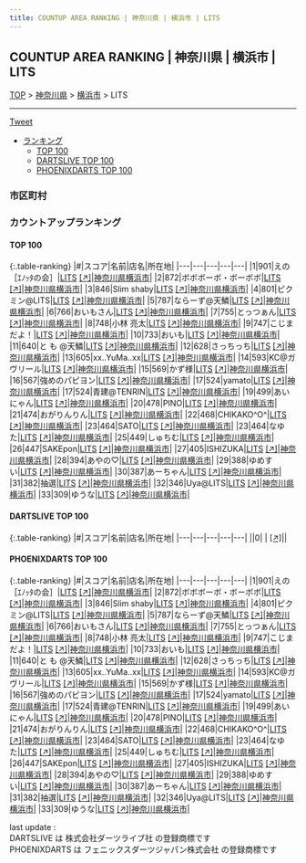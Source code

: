 ```yaml
---
title: COUNTUP AREA RANKING | 神奈川県 | 横浜市 | LITS
---
```

## COUNTUP AREA RANKING | 神奈川県 | 横浜市 | LITS

[TOP](/darts/rank/) > [神奈川県](/darts/rank/神奈川県/) > [横浜市](/darts/rank/神奈川県/横浜市/) > LITS

___

<a href="https://twitter.com/share?ref_src=twsrc%5Etfw" data-text="COUNTUP AREA RANKING | 神奈川県横浜市LITS" class="twitter-share-button" data-hashtags="DARTSLIVE,PHOENIXDARTS,darts,ダーツ" data-show-count="false">Tweet</a>

* [ランキング](#カウントアップランキング)
    * [TOP 100](#top-100)
    * [DARTSLIVE TOP 100](#dartslive-top-100)
    * [PHOENIXDARTS TOP 100](#phoenixdarts-top-100)

### 市区町村

<ul>

</ul>

### カウントアップランキング

#### TOP 100



{:.table-ranking}
|#|スコア|名前|店名|所在地|
|---|---|---|---|---|
|1|901|<span class="rank-name-pd">えの［ｴﾉｯﾀの会］</span>|<a href="/darts/rank/shops/82857.html">LITS</a> <a href="https://vs.phoenixdarts.com/jp/shop/shopDetailInfo/s_82857?s_seq=82857">[↗]</a>|<a href="/darts/rank/神奈川県/横浜市">神奈川県横浜市</a>|
|2|872|<span class="rank-name-pd">ボボボーボ・ボーボボ</span>|<a href="/darts/rank/shops/82857.html">LITS</a> <a href="https://vs.phoenixdarts.com/jp/shop/shopDetailInfo/s_82857?s_seq=82857">[↗]</a>|<a href="/darts/rank/神奈川県/横浜市">神奈川県横浜市</a>|
|3|846|<span class="rank-name-pd">Slim shaby</span>|<a href="/darts/rank/shops/82857.html">LITS</a> <a href="https://vs.phoenixdarts.com/jp/shop/shopDetailInfo/s_82857?s_seq=82857">[↗]</a>|<a href="/darts/rank/神奈川県/横浜市">神奈川県横浜市</a>|
|4|801|<span class="rank-name-pd">ピクミン@LITS</span>|<a href="/darts/rank/shops/82857.html">LITS</a> <a href="https://vs.phoenixdarts.com/jp/shop/shopDetailInfo/s_82857?s_seq=82857">[↗]</a>|<a href="/darts/rank/神奈川県/横浜市">神奈川県横浜市</a>|
|5|787|<span class="rank-name-pd">ならーず@天鱗</span>|<a href="/darts/rank/shops/82857.html">LITS</a> <a href="https://vs.phoenixdarts.com/jp/shop/shopDetailInfo/s_82857?s_seq=82857">[↗]</a>|<a href="/darts/rank/神奈川県/横浜市">神奈川県横浜市</a>|
|6|766|<span class="rank-name-pd">おいもさん</span>|<a href="/darts/rank/shops/82857.html">LITS</a> <a href="https://vs.phoenixdarts.com/jp/shop/shopDetailInfo/s_82857?s_seq=82857">[↗]</a>|<a href="/darts/rank/神奈川県/横浜市">神奈川県横浜市</a>|
|7|755|<span class="rank-name-pd">とっつぁん</span>|<a href="/darts/rank/shops/82857.html">LITS</a> <a href="https://vs.phoenixdarts.com/jp/shop/shopDetailInfo/s_82857?s_seq=82857">[↗]</a>|<a href="/darts/rank/神奈川県/横浜市">神奈川県横浜市</a>|
|8|748|<span class="rank-name-pd">小林 亮太</span>|<a href="/darts/rank/shops/82857.html">LITS</a> <a href="https://vs.phoenixdarts.com/jp/shop/shopDetailInfo/s_82857?s_seq=82857">[↗]</a>|<a href="/darts/rank/神奈川県/横浜市">神奈川県横浜市</a>|
|9|747|<span class="rank-name-pd">こじまだよ！</span>|<a href="/darts/rank/shops/82857.html">LITS</a> <a href="https://vs.phoenixdarts.com/jp/shop/shopDetailInfo/s_82857?s_seq=82857">[↗]</a>|<a href="/darts/rank/神奈川県/横浜市">神奈川県横浜市</a>|
|10|733|<span class="rank-name-pd">おいも</span>|<a href="/darts/rank/shops/82857.html">LITS</a> <a href="https://vs.phoenixdarts.com/jp/shop/shopDetailInfo/s_82857?s_seq=82857">[↗]</a>|<a href="/darts/rank/神奈川県/横浜市">神奈川県横浜市</a>|
|11|640|<span class="rank-name-pd">と も @天鱗</span>|<a href="/darts/rank/shops/82857.html">LITS</a> <a href="https://vs.phoenixdarts.com/jp/shop/shopDetailInfo/s_82857?s_seq=82857">[↗]</a>|<a href="/darts/rank/神奈川県/横浜市">神奈川県横浜市</a>|
|12|628|<span class="rank-name-pd">さっちっち</span>|<a href="/darts/rank/shops/82857.html">LITS</a> <a href="https://vs.phoenixdarts.com/jp/shop/shopDetailInfo/s_82857?s_seq=82857">[↗]</a>|<a href="/darts/rank/神奈川県/横浜市">神奈川県横浜市</a>|
|13|605|<span class="rank-name-pd">xx..YuMa..xx</span>|<a href="/darts/rank/shops/82857.html">LITS</a> <a href="https://vs.phoenixdarts.com/jp/shop/shopDetailInfo/s_82857?s_seq=82857">[↗]</a>|<a href="/darts/rank/神奈川県/横浜市">神奈川県横浜市</a>|
|14|593|<span class="rank-name-pd">KC@ガヴリール</span>|<a href="/darts/rank/shops/82857.html">LITS</a> <a href="https://vs.phoenixdarts.com/jp/shop/shopDetailInfo/s_82857?s_seq=82857">[↗]</a>|<a href="/darts/rank/神奈川県/横浜市">神奈川県横浜市</a>|
|15|569|<span class="rank-name-pd">かず様</span>|<a href="/darts/rank/shops/82857.html">LITS</a> <a href="https://vs.phoenixdarts.com/jp/shop/shopDetailInfo/s_82857?s_seq=82857">[↗]</a>|<a href="/darts/rank/神奈川県/横浜市">神奈川県横浜市</a>|
|16|567|<span class="rank-name-pd">強めのパピヨン</span>|<a href="/darts/rank/shops/82857.html">LITS</a> <a href="https://vs.phoenixdarts.com/jp/shop/shopDetailInfo/s_82857?s_seq=82857">[↗]</a>|<a href="/darts/rank/神奈川県/横浜市">神奈川県横浜市</a>|
|17|524|<span class="rank-name-pd">yamato</span>|<a href="/darts/rank/shops/82857.html">LITS</a> <a href="https://vs.phoenixdarts.com/jp/shop/shopDetailInfo/s_82857?s_seq=82857">[↗]</a>|<a href="/darts/rank/神奈川県/横浜市">神奈川県横浜市</a>|
|17|524|<span class="rank-name-pd">青建@TENRIN</span>|<a href="/darts/rank/shops/82857.html">LITS</a> <a href="https://vs.phoenixdarts.com/jp/shop/shopDetailInfo/s_82857?s_seq=82857">[↗]</a>|<a href="/darts/rank/神奈川県/横浜市">神奈川県横浜市</a>|
|19|499|<span class="rank-name-pd">あいにゃん</span>|<a href="/darts/rank/shops/82857.html">LITS</a> <a href="https://vs.phoenixdarts.com/jp/shop/shopDetailInfo/s_82857?s_seq=82857">[↗]</a>|<a href="/darts/rank/神奈川県/横浜市">神奈川県横浜市</a>|
|20|478|<span class="rank-name-pd">PINO</span>|<a href="/darts/rank/shops/82857.html">LITS</a> <a href="https://vs.phoenixdarts.com/jp/shop/shopDetailInfo/s_82857?s_seq=82857">[↗]</a>|<a href="/darts/rank/神奈川県/横浜市">神奈川県横浜市</a>|
|21|474|<span class="rank-name-pd">おがりんりん</span>|<a href="/darts/rank/shops/82857.html">LITS</a> <a href="https://vs.phoenixdarts.com/jp/shop/shopDetailInfo/s_82857?s_seq=82857">[↗]</a>|<a href="/darts/rank/神奈川県/横浜市">神奈川県横浜市</a>|
|22|468|<span class="rank-name-pd">CHIKAKO^O^</span>|<a href="/darts/rank/shops/82857.html">LITS</a> <a href="https://vs.phoenixdarts.com/jp/shop/shopDetailInfo/s_82857?s_seq=82857">[↗]</a>|<a href="/darts/rank/神奈川県/横浜市">神奈川県横浜市</a>|
|23|464|<span class="rank-name-pd">SATO</span>|<a href="/darts/rank/shops/82857.html">LITS</a> <a href="https://vs.phoenixdarts.com/jp/shop/shopDetailInfo/s_82857?s_seq=82857">[↗]</a>|<a href="/darts/rank/神奈川県/横浜市">神奈川県横浜市</a>|
|23|464|<span class="rank-name-pd">なゆた</span>|<a href="/darts/rank/shops/82857.html">LITS</a> <a href="https://vs.phoenixdarts.com/jp/shop/shopDetailInfo/s_82857?s_seq=82857">[↗]</a>|<a href="/darts/rank/神奈川県/横浜市">神奈川県横浜市</a>|
|25|449|<span class="rank-name-pd">しゅちむ</span>|<a href="/darts/rank/shops/82857.html">LITS</a> <a href="https://vs.phoenixdarts.com/jp/shop/shopDetailInfo/s_82857?s_seq=82857">[↗]</a>|<a href="/darts/rank/神奈川県/横浜市">神奈川県横浜市</a>|
|26|447|<span class="rank-name-pd">SAKEpon</span>|<a href="/darts/rank/shops/82857.html">LITS</a> <a href="https://vs.phoenixdarts.com/jp/shop/shopDetailInfo/s_82857?s_seq=82857">[↗]</a>|<a href="/darts/rank/神奈川県/横浜市">神奈川県横浜市</a>|
|27|405|<span class="rank-name-pd">ISHIZUKA</span>|<a href="/darts/rank/shops/82857.html">LITS</a> <a href="https://vs.phoenixdarts.com/jp/shop/shopDetailInfo/s_82857?s_seq=82857">[↗]</a>|<a href="/darts/rank/神奈川県/横浜市">神奈川県横浜市</a>|
|28|394|<span class="rank-name-pd">あやの♡</span>|<a href="/darts/rank/shops/82857.html">LITS</a> <a href="https://vs.phoenixdarts.com/jp/shop/shopDetailInfo/s_82857?s_seq=82857">[↗]</a>|<a href="/darts/rank/神奈川県/横浜市">神奈川県横浜市</a>|
|29|388|<span class="rank-name-pd">ゆめすい</span>|<a href="/darts/rank/shops/82857.html">LITS</a> <a href="https://vs.phoenixdarts.com/jp/shop/shopDetailInfo/s_82857?s_seq=82857">[↗]</a>|<a href="/darts/rank/神奈川県/横浜市">神奈川県横浜市</a>|
|30|387|<span class="rank-name-pd">あーちゃん</span>|<a href="/darts/rank/shops/82857.html">LITS</a> <a href="https://vs.phoenixdarts.com/jp/shop/shopDetailInfo/s_82857?s_seq=82857">[↗]</a>|<a href="/darts/rank/神奈川県/横浜市">神奈川県横浜市</a>|
|31|382|<span class="rank-name-pd">抽選</span>|<a href="/darts/rank/shops/82857.html">LITS</a> <a href="https://vs.phoenixdarts.com/jp/shop/shopDetailInfo/s_82857?s_seq=82857">[↗]</a>|<a href="/darts/rank/神奈川県/横浜市">神奈川県横浜市</a>|
|32|346|<span class="rank-name-pd">Uya@LITS</span>|<a href="/darts/rank/shops/82857.html">LITS</a> <a href="https://vs.phoenixdarts.com/jp/shop/shopDetailInfo/s_82857?s_seq=82857">[↗]</a>|<a href="/darts/rank/神奈川県/横浜市">神奈川県横浜市</a>|
|33|309|<span class="rank-name-pd">ゆうな</span>|<a href="/darts/rank/shops/82857.html">LITS</a> <a href="https://vs.phoenixdarts.com/jp/shop/shopDetailInfo/s_82857?s_seq=82857">[↗]</a>|<a href="/darts/rank/神奈川県/横浜市">神奈川県横浜市</a>|


#### DARTSLIVE TOP 100



{:.table-ranking}
|#|スコア|名前|店名|所在地|
|---|---|---|---|---|
||0|<span class="rank-name-dl"> </span>|<a href="/darts/rank/shops/.html"></a> <a href="">[↗]</a>|<a href="/darts/rank//"></a>|


#### PHOENIXDARTS TOP 100



{:.table-ranking}
|#|スコア|名前|店名|所在地|
|---|---|---|---|---|
|1|901|<span class="rank-name-pd">えの［ｴﾉｯﾀの会］</span>|<a href="/darts/rank/shops/82857.html">LITS</a> <a href="https://vs.phoenixdarts.com/jp/shop/shopDetailInfo/s_82857?s_seq=82857">[↗]</a>|<a href="/darts/rank/神奈川県/横浜市">神奈川県横浜市</a>|
|2|872|<span class="rank-name-pd">ボボボーボ・ボーボボ</span>|<a href="/darts/rank/shops/82857.html">LITS</a> <a href="https://vs.phoenixdarts.com/jp/shop/shopDetailInfo/s_82857?s_seq=82857">[↗]</a>|<a href="/darts/rank/神奈川県/横浜市">神奈川県横浜市</a>|
|3|846|<span class="rank-name-pd">Slim shaby</span>|<a href="/darts/rank/shops/82857.html">LITS</a> <a href="https://vs.phoenixdarts.com/jp/shop/shopDetailInfo/s_82857?s_seq=82857">[↗]</a>|<a href="/darts/rank/神奈川県/横浜市">神奈川県横浜市</a>|
|4|801|<span class="rank-name-pd">ピクミン@LITS</span>|<a href="/darts/rank/shops/82857.html">LITS</a> <a href="https://vs.phoenixdarts.com/jp/shop/shopDetailInfo/s_82857?s_seq=82857">[↗]</a>|<a href="/darts/rank/神奈川県/横浜市">神奈川県横浜市</a>|
|5|787|<span class="rank-name-pd">ならーず@天鱗</span>|<a href="/darts/rank/shops/82857.html">LITS</a> <a href="https://vs.phoenixdarts.com/jp/shop/shopDetailInfo/s_82857?s_seq=82857">[↗]</a>|<a href="/darts/rank/神奈川県/横浜市">神奈川県横浜市</a>|
|6|766|<span class="rank-name-pd">おいもさん</span>|<a href="/darts/rank/shops/82857.html">LITS</a> <a href="https://vs.phoenixdarts.com/jp/shop/shopDetailInfo/s_82857?s_seq=82857">[↗]</a>|<a href="/darts/rank/神奈川県/横浜市">神奈川県横浜市</a>|
|7|755|<span class="rank-name-pd">とっつぁん</span>|<a href="/darts/rank/shops/82857.html">LITS</a> <a href="https://vs.phoenixdarts.com/jp/shop/shopDetailInfo/s_82857?s_seq=82857">[↗]</a>|<a href="/darts/rank/神奈川県/横浜市">神奈川県横浜市</a>|
|8|748|<span class="rank-name-pd">小林 亮太</span>|<a href="/darts/rank/shops/82857.html">LITS</a> <a href="https://vs.phoenixdarts.com/jp/shop/shopDetailInfo/s_82857?s_seq=82857">[↗]</a>|<a href="/darts/rank/神奈川県/横浜市">神奈川県横浜市</a>|
|9|747|<span class="rank-name-pd">こじまだよ！</span>|<a href="/darts/rank/shops/82857.html">LITS</a> <a href="https://vs.phoenixdarts.com/jp/shop/shopDetailInfo/s_82857?s_seq=82857">[↗]</a>|<a href="/darts/rank/神奈川県/横浜市">神奈川県横浜市</a>|
|10|733|<span class="rank-name-pd">おいも</span>|<a href="/darts/rank/shops/82857.html">LITS</a> <a href="https://vs.phoenixdarts.com/jp/shop/shopDetailInfo/s_82857?s_seq=82857">[↗]</a>|<a href="/darts/rank/神奈川県/横浜市">神奈川県横浜市</a>|
|11|640|<span class="rank-name-pd">と も @天鱗</span>|<a href="/darts/rank/shops/82857.html">LITS</a> <a href="https://vs.phoenixdarts.com/jp/shop/shopDetailInfo/s_82857?s_seq=82857">[↗]</a>|<a href="/darts/rank/神奈川県/横浜市">神奈川県横浜市</a>|
|12|628|<span class="rank-name-pd">さっちっち</span>|<a href="/darts/rank/shops/82857.html">LITS</a> <a href="https://vs.phoenixdarts.com/jp/shop/shopDetailInfo/s_82857?s_seq=82857">[↗]</a>|<a href="/darts/rank/神奈川県/横浜市">神奈川県横浜市</a>|
|13|605|<span class="rank-name-pd">xx..YuMa..xx</span>|<a href="/darts/rank/shops/82857.html">LITS</a> <a href="https://vs.phoenixdarts.com/jp/shop/shopDetailInfo/s_82857?s_seq=82857">[↗]</a>|<a href="/darts/rank/神奈川県/横浜市">神奈川県横浜市</a>|
|14|593|<span class="rank-name-pd">KC@ガヴリール</span>|<a href="/darts/rank/shops/82857.html">LITS</a> <a href="https://vs.phoenixdarts.com/jp/shop/shopDetailInfo/s_82857?s_seq=82857">[↗]</a>|<a href="/darts/rank/神奈川県/横浜市">神奈川県横浜市</a>|
|15|569|<span class="rank-name-pd">かず様</span>|<a href="/darts/rank/shops/82857.html">LITS</a> <a href="https://vs.phoenixdarts.com/jp/shop/shopDetailInfo/s_82857?s_seq=82857">[↗]</a>|<a href="/darts/rank/神奈川県/横浜市">神奈川県横浜市</a>|
|16|567|<span class="rank-name-pd">強めのパピヨン</span>|<a href="/darts/rank/shops/82857.html">LITS</a> <a href="https://vs.phoenixdarts.com/jp/shop/shopDetailInfo/s_82857?s_seq=82857">[↗]</a>|<a href="/darts/rank/神奈川県/横浜市">神奈川県横浜市</a>|
|17|524|<span class="rank-name-pd">yamato</span>|<a href="/darts/rank/shops/82857.html">LITS</a> <a href="https://vs.phoenixdarts.com/jp/shop/shopDetailInfo/s_82857?s_seq=82857">[↗]</a>|<a href="/darts/rank/神奈川県/横浜市">神奈川県横浜市</a>|
|17|524|<span class="rank-name-pd">青建@TENRIN</span>|<a href="/darts/rank/shops/82857.html">LITS</a> <a href="https://vs.phoenixdarts.com/jp/shop/shopDetailInfo/s_82857?s_seq=82857">[↗]</a>|<a href="/darts/rank/神奈川県/横浜市">神奈川県横浜市</a>|
|19|499|<span class="rank-name-pd">あいにゃん</span>|<a href="/darts/rank/shops/82857.html">LITS</a> <a href="https://vs.phoenixdarts.com/jp/shop/shopDetailInfo/s_82857?s_seq=82857">[↗]</a>|<a href="/darts/rank/神奈川県/横浜市">神奈川県横浜市</a>|
|20|478|<span class="rank-name-pd">PINO</span>|<a href="/darts/rank/shops/82857.html">LITS</a> <a href="https://vs.phoenixdarts.com/jp/shop/shopDetailInfo/s_82857?s_seq=82857">[↗]</a>|<a href="/darts/rank/神奈川県/横浜市">神奈川県横浜市</a>|
|21|474|<span class="rank-name-pd">おがりんりん</span>|<a href="/darts/rank/shops/82857.html">LITS</a> <a href="https://vs.phoenixdarts.com/jp/shop/shopDetailInfo/s_82857?s_seq=82857">[↗]</a>|<a href="/darts/rank/神奈川県/横浜市">神奈川県横浜市</a>|
|22|468|<span class="rank-name-pd">CHIKAKO^O^</span>|<a href="/darts/rank/shops/82857.html">LITS</a> <a href="https://vs.phoenixdarts.com/jp/shop/shopDetailInfo/s_82857?s_seq=82857">[↗]</a>|<a href="/darts/rank/神奈川県/横浜市">神奈川県横浜市</a>|
|23|464|<span class="rank-name-pd">SATO</span>|<a href="/darts/rank/shops/82857.html">LITS</a> <a href="https://vs.phoenixdarts.com/jp/shop/shopDetailInfo/s_82857?s_seq=82857">[↗]</a>|<a href="/darts/rank/神奈川県/横浜市">神奈川県横浜市</a>|
|23|464|<span class="rank-name-pd">なゆた</span>|<a href="/darts/rank/shops/82857.html">LITS</a> <a href="https://vs.phoenixdarts.com/jp/shop/shopDetailInfo/s_82857?s_seq=82857">[↗]</a>|<a href="/darts/rank/神奈川県/横浜市">神奈川県横浜市</a>|
|25|449|<span class="rank-name-pd">しゅちむ</span>|<a href="/darts/rank/shops/82857.html">LITS</a> <a href="https://vs.phoenixdarts.com/jp/shop/shopDetailInfo/s_82857?s_seq=82857">[↗]</a>|<a href="/darts/rank/神奈川県/横浜市">神奈川県横浜市</a>|
|26|447|<span class="rank-name-pd">SAKEpon</span>|<a href="/darts/rank/shops/82857.html">LITS</a> <a href="https://vs.phoenixdarts.com/jp/shop/shopDetailInfo/s_82857?s_seq=82857">[↗]</a>|<a href="/darts/rank/神奈川県/横浜市">神奈川県横浜市</a>|
|27|405|<span class="rank-name-pd">ISHIZUKA</span>|<a href="/darts/rank/shops/82857.html">LITS</a> <a href="https://vs.phoenixdarts.com/jp/shop/shopDetailInfo/s_82857?s_seq=82857">[↗]</a>|<a href="/darts/rank/神奈川県/横浜市">神奈川県横浜市</a>|
|28|394|<span class="rank-name-pd">あやの♡</span>|<a href="/darts/rank/shops/82857.html">LITS</a> <a href="https://vs.phoenixdarts.com/jp/shop/shopDetailInfo/s_82857?s_seq=82857">[↗]</a>|<a href="/darts/rank/神奈川県/横浜市">神奈川県横浜市</a>|
|29|388|<span class="rank-name-pd">ゆめすい</span>|<a href="/darts/rank/shops/82857.html">LITS</a> <a href="https://vs.phoenixdarts.com/jp/shop/shopDetailInfo/s_82857?s_seq=82857">[↗]</a>|<a href="/darts/rank/神奈川県/横浜市">神奈川県横浜市</a>|
|30|387|<span class="rank-name-pd">あーちゃん</span>|<a href="/darts/rank/shops/82857.html">LITS</a> <a href="https://vs.phoenixdarts.com/jp/shop/shopDetailInfo/s_82857?s_seq=82857">[↗]</a>|<a href="/darts/rank/神奈川県/横浜市">神奈川県横浜市</a>|
|31|382|<span class="rank-name-pd">抽選</span>|<a href="/darts/rank/shops/82857.html">LITS</a> <a href="https://vs.phoenixdarts.com/jp/shop/shopDetailInfo/s_82857?s_seq=82857">[↗]</a>|<a href="/darts/rank/神奈川県/横浜市">神奈川県横浜市</a>|
|32|346|<span class="rank-name-pd">Uya@LITS</span>|<a href="/darts/rank/shops/82857.html">LITS</a> <a href="https://vs.phoenixdarts.com/jp/shop/shopDetailInfo/s_82857?s_seq=82857">[↗]</a>|<a href="/darts/rank/神奈川県/横浜市">神奈川県横浜市</a>|
|33|309|<span class="rank-name-pd">ゆうな</span>|<a href="/darts/rank/shops/82857.html">LITS</a> <a href="https://vs.phoenixdarts.com/jp/shop/shopDetailInfo/s_82857?s_seq=82857">[↗]</a>|<a href="/darts/rank/神奈川県/横浜市">神奈川県横浜市</a>|


<div class="footer border-top border-gray-light mt-5 pt-3 text-right text-gray">
    last update : <span style="font-weight: italic" id="foot_last_modified"></span><br />
    DARTSLIVE は 株式会社ダーツライブ社 の登録商標です<br />
    PHOENIXDARTS は フェニックスダーツジャパン株式会社 の登録商標です<br />
</div>

<script src="https://cdnjs.cloudflare.com/ajax/libs/jquery.tablesorter/2.31.3/js/jquery.tablesorter.min.js" integrity="sha512-qzgd5cYSZcosqpzpn7zF2ZId8f/8CHmFKZ8j7mU4OUXTNRd5g+ZHBPsgKEwoqxCtdQvExE5LprwwPAgoicguNg==" crossorigin="anonymous" referrerpolicy="no-referrer"></script>
<link rel="stylesheet" href="https://cdnjs.cloudflare.com/ajax/libs/jquery.tablesorter/2.31.3/css/theme.default.min.css" integrity="sha512-wghhOJkjQX0Lh3NSWvNKeZ0ZpNn+SPVXX1Qyc9OCaogADktxrBiBdKGDoqVUOyhStvMBmJQ8ZdMHiR3wuEq8+w==" crossorigin="anonymous" referrerpolicy="no-referrer" />
<script>
$(function() {
    $(".table-ranking").tablesorter({sortList:[[0, 0]]});
    $("#foot_last_modified").text(formatDate(new Date(document.lastModified), 'yyyy-MM-dd HH:mm:ss'));
});
</script>

<script async src="https://platform.twitter.com/widgets.js" charset="utf-8"></script>